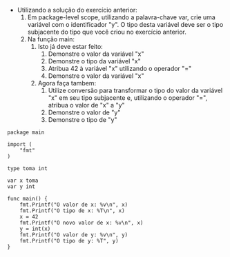 - Utilizando a solução do exercício anterior:
    1. Em package-level scope, utilizando a palavra-chave var, crie uma variável com o identificador "y". O tipo desta variável deve ser o tipo subjacente do tipo que você criou no exercício anterior.
    2. Na função main:
        1. Isto já deve estar feito:
            1. Demonstre o valor da variável "x"
            2. Demonstre o tipo da variável "x"
            3. Atribua 42 à variável "x" utilizando o operador "="
            4. Demonstre o valor da variável "x"
        2. Agora faça tambem:
            1. Utilize conversão para transformar o tipo do valor da variável "x" em seu tipo subjacente e, utilizando o operador "=", atribua o valor de "x" a "y"
            2. Demonstre o valor de "y"
            3. Demonstre o tipo de "y"

```
package main

import (
	"fmt"
)

type toma int

var x toma
var y int

func main() {
	fmt.Printf("O valor de x: %v\n", x)
	fmt.Printf("O tipo de x: %T\n", x)
	x = 42
	fmt.Printf("O novo valor de x: %v\n", x)
	y = int(x)
	fmt.Printf("O valor de y: %v\n", y)
	fmt.Printf("O tipo de y: %T", y)
}
```